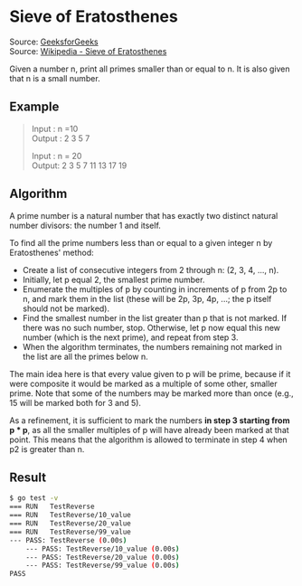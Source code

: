 # Sieve of Eratosthenes

Source: [GeeksforGeeks](https://www.geeksforgeeks.org/sieve-of-eratosthenes/amp/)  
Source: [Wikipedia - Sieve of Eratosthenes](https://en.wikipedia.org/wiki/Sieve_of_Eratosthenes)

Given a number n, print all primes smaller than or equal to n. It is also given that n is a small number.

## Example

> Input : n =10  
> Output : 2 3 5 7
>
> Input : n = 20  
> Output: 2 3 5 7 11 13 17 19

## Algorithm

A prime number is a natural number that has exactly two distinct natural number divisors: the number 1 and itself.

To find all the prime numbers less than or equal to a given integer n by Eratosthenes' method:

* Create a list of consecutive integers from 2 through n: (2, 3, 4, ..., n).
* Initially, let p equal 2, the smallest prime number.
* Enumerate the multiples of p by counting in increments of p from 2p to n, and mark them in the list (these will be 2p, 3p, 4p, ...; the p itself should not be marked).
* Find the smallest number in the list greater than p that is not marked. If there was no such number, stop. Otherwise, let p now equal this new number (which is the next prime), and repeat from step 3.
* When the algorithm terminates, the numbers remaining not marked in the list are all the primes below n.

The main idea here is that every value given to p will be prime, because if it were composite it would be marked as a multiple of some other, smaller prime. Note that some of the numbers may be marked more than once (e.g., 15 will be marked both for 3 and 5).

As a refinement, it is sufficient to mark the numbers **in step 3 starting from p * p**, as all the smaller multiples of p will have already been marked at that point. This means that the algorithm is allowed to terminate in step 4 when p2 is greater than n.

## Result

```bash
$ go test -v
=== RUN   TestReverse
=== RUN   TestReverse/10_value
=== RUN   TestReverse/20_value
=== RUN   TestReverse/99_value
--- PASS: TestReverse (0.00s)
    --- PASS: TestReverse/10_value (0.00s)
    --- PASS: TestReverse/20_value (0.00s)
    --- PASS: TestReverse/99_value (0.00s)
PASS
```
